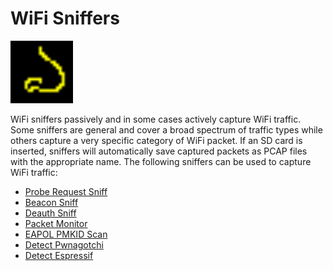 # WiFi Sniffers
<p align="left">
  <img alt="ESP32 WROOM-32U" src="https://github.com/justcallmekoko/ESP32Marauder/blob/master/pictures/icons/sniff_22.bmp?raw=true" width="100">
</p>
WiFi sniffers passively and in some cases actively capture WiFi traffic. Some sniffers are general and cover a broad spectrum of traffic types while others capture a very specific category of WiFi packet. If an SD card is inserted, sniffers will automatically save captured packets as PCAP files with the appropriate name. The following sniffers can be used to capture WiFi traffic:  

- [Probe Request Sniff](probe-request-sniff)
- [Beacon Sniff](beacon-sniff)
- [Deauth Sniff](deauth-sniff)
- [Packet Monitor](packet-monitor)
- [EAPOL PMKID Scan](eapol-pmkid-scan)
- [Detect Pwnagotchi](detect-pwnagotchi)
- [Detect Espressif](detect-espressif)